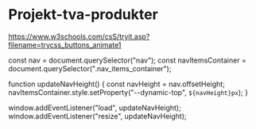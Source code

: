# Projekt-tva-produkter

https://www.w3schools.com/csS/tryit.asp?filename=trycss_buttons_animate1


const nav = document.querySelector("nav");
const navItemsContainer = document.querySelector(".nav_items_container");

function updateNavHeight() {
    const navHeight = nav.offsetHeight; 
    navItemsContainer.style.setProperty("--dynamic-top", `${navHeight}px`);
}

window.addEventListener("load", updateNavHeight);
window.addEventListener("resize", updateNavHeight);
